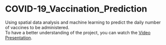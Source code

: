 # COVID-19_Vaccination_Prediction
Using spatial data analysis  and machine learning to predict the daily number of vaccines to be administered.         
To have a better understanding of the project, you can watch the [Video Presentation](https://youtu.be/25xv5gTcB_I).
